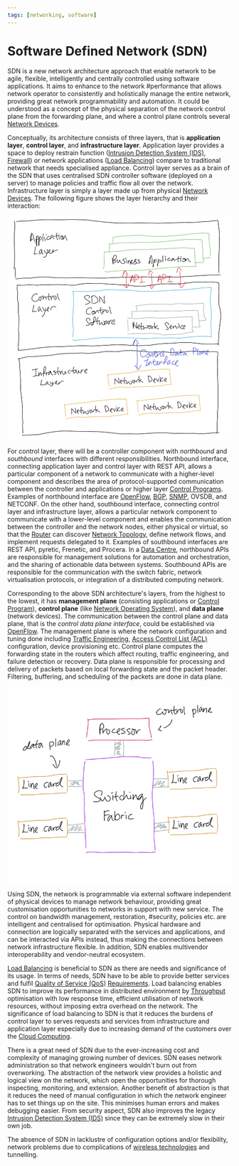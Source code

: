 ```yaml
---
tags: [networking, software]
---
```


# Software Defined Network (SDN)

SDN is a new network architecture approach that enable network to be agile,
flexible, intelligently and centrally controlled using software applications. It
aims to enhance to the network #performance that allows network operator to
consistently and holistically manage the entire network, providing great network
programmability and automation. It could be understood as a concept of the
physical separation of the network control plane from the forwarding plane, and
where a control plane controls several [Network Devices](202207051821.md).

Conceptually, its architecture consists of three layers, that is **application
layer**, **control layer**, and **infrastructure layer**. Application layer
provides a space to deploy restrain function ([Intrusion Detection System (IDS)](202303081739.md),
[Firewall](202301211140.md)) or network applications ([Load Balancing](202210242151.md))
compare to traditional network that needs specialised appliance. Control layer
serves as a brain of the SDN that uses centralised SDN controller software
(deployed on a server) to manage policies and traffic flow all over the network.
Infrastructure layer is simply a layer made up from physical [Network Devices](202207051821.md).
The following figure shows the layer hierarchy and their interaction:

![SDN architecture](pic/software-defined-network-architecture.png)

For control layer, there will be a controller component with *northbound* and
*southbound* interfaces with different responsibilities. Northbound interface,
connecting application layer and control layer with REST API, allows a
particular component of a network to communicate with a higher-level component
and describes the area of protocol-supported communication between the
controller and applications or higher layer [Control Programs](202305151920.md).
Examples of northbound interface are [OpenFlow](202305151926.md),
[BGP](202210242013.md), [SNMP](202212211531.md), OVSDB, and NETCONF. On the
other hand, southbound interface, connecting control layer and infrastructure
layer, allows a particular network component to communicate with a lower-level
component and enables the communication between the controller and the network
nodes, either physical or virtual, so that the [Router](202207061800.md) can
discover [Network Topology](202304211303.md), define network flows, and
implement requests delegated to it. Examples of southbound interfaces are REST
API, pyretic, Frenetic, and Procera. In a [Data Centre](202210012205.md),
northbound APIs are responsible for management solutions for automation and
orchestration, and the sharing of actionable data between systems. Southbound
APIs are responsible for the communication with the switch fabric, network
virtualisation protocols, or integration of a distributed computing network.

Corresponding to the above SDN architecture's layers, from the highest to the
lowest, it has **management plane** (consisting applications or [Control Program](202305151920.md)),
**control plane** (like [Network Operating System](202305151917.md)), and **data
plane** (network devices). The communication between the control plane and data
plane, that is the *control data plane interface*, could be established via
[OpenFlow](202305151926.md). The management plane is where the network
configuration and tuning done including [Traffic Engineering](202305040730.md),
[Access Control List (ACL)](202302190738.md) configuration, device provisioning
etc. Control plane computes the forwarding state in the routers which affect
routing, traffic engineering, and failure detection or recovery. Data plane is
responsible for processing and delivery of packets based on local forwarding
state and the packet header. Filtering, buffering, and scheduling of the packets
are done in data plane.

![SDN control and data planes](pic/sdn-data-control-planes.png)

Using SDN, the network is programmable via external software independent of
physical devices to manage network behaviour, providing great customisation
opportunities to networks in support with new service. The control on bandwidth
management, restoration, #security, policies etc. are intelligent and
centralised for optimisation. Physical hardware and connection are logically
separated with the services and applications, and can be interacted via APIs
instead, thus making the connections between network infrastructure flexible. In
addition, SDN enables multivendor interoperability and vendor-neutral ecosystem.

[Load Balancing](202210242151.md) is beneficial to SDN as there are needs and
significance of its usage. In terms of needs, SDN have to be able to provide
better services and fulfil [Quality of Service (QoS)](202209282057.md)
[Requirements](202303251303.md). Load balancing enables SDN to improve its
performance in distributed environment by [Throughput](202304111957.md)
optimisation with low response time, efficient utilisation of network resources,
without imposing extra overhead on the network. The significance of load
balancing to SDN is that it reduces the burdens of control layer to serves
requests and services from infrastructure and application layer especially due
to increasing demand of the customers over the [Cloud Computing](202210012158.md).

There is a great need of SDN due to the ever-increasing cost and complexity of
managing growing number of devices. SDN eases network administration so that
network engineers wouldn't burn out from overworking. The abstraction of the
network view provides a holistic and logical view on the network, which open the
opportunities for thorough inspecting, monitoring, and extension. Another
benefit of abstraction is that it reduces the need of manual configuration in
which the network engineer has to set things up on the site. This minimises
human errors and makes debugging easier. From security aspect, SDN also improves
the legacy [Intrusion Detection System (IDS)](202303081739.md) since they can be
extremely slow in their own job.

The absence of SDN in lacklustre of configuration options and/or flexibility,
network problems due to complications of [wireless technologies](202303301607.md)
and tunnelling.
